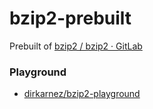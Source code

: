 bzip2-prebuilt
==============
Prebuilt of [bzip2 / bzip2 · GitLab](https://gitlab.com/bzip2/bzip2)

### Playground
- [dirkarnez/bzip2-playground](https://github.com/dirkarnez/bzip2-playground)
